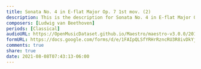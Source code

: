 ```yaml
---
title: Sonata No. 4 in E-flat Major Op. 7 1st mov. (2)
description: This is the description for Sonata No. 4 in E-flat Major Op. 7 1st mov. by Ludwig van Beethoven
composers: [Ludwig van Beethoven]
periods: [Classical]
audioURL: https://OpenMusicDataset.github.io/Maestro/maestro-v3.0.0/2013/ORIG-MIDI_01_7_6_13_Group__MID--AUDIO_02_R1_2013_wav--2.midi
formURL: https://docs.google.com/forms/d/e/1FAIpQLSfYRHrRzncRU3R8ivDkYj_pEGEUmBARXMoRhvEfRyXIPJWVqQ/viewform
comments: true
share: true
date: 2021-08-08T07:43:13-06:00
---
```

